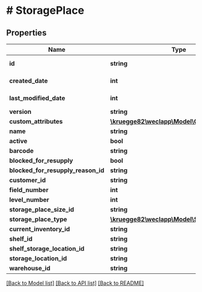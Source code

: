 # # StoragePlace

## Properties

Name | Type | Description | Notes
------------ | ------------- | ------------- | -------------
**id** | **string** |  | [optional] [readonly]
**created_date** | **int** |  | [optional] [readonly]
**last_modified_date** | **int** |  | [optional] [readonly]
**version** | **string** |  | [optional]
**custom_attributes** | [**\kruegge82\weclapp\Model\CustomAttribute[]**](CustomAttribute.md) |  | [optional]
**name** | **string** |  | [optional]
**active** | **bool** |  | [optional]
**barcode** | **string** |  | [optional]
**blocked_for_resupply** | **bool** |  | [optional]
**blocked_for_resupply_reason_id** | **string** |  | [optional]
**customer_id** | **string** |  | [optional]
**field_number** | **int** |  | [optional]
**level_number** | **int** |  | [optional]
**storage_place_size_id** | **string** |  | [optional]
**storage_place_type** | [**\kruegge82\weclapp\Model\StoragePlaceType**](StoragePlaceType.md) |  | [optional]
**current_inventory_id** | **string** |  | [optional]
**shelf_id** | **string** |  | [optional]
**shelf_storage_location_id** | **string** |  | [optional]
**storage_location_id** | **string** |  | [optional]
**warehouse_id** | **string** |  | [optional]

[[Back to Model list]](../../README.md#models) [[Back to API list]](../../README.md#endpoints) [[Back to README]](../../README.md)

